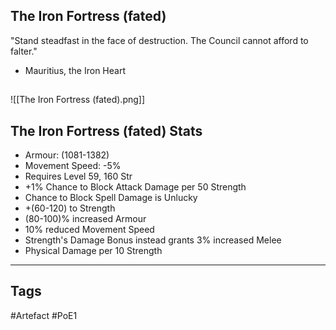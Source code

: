 ## The Iron Fortress (fated)
"Stand steadfast in the face of destruction.
The Council cannot afford to falter."
- Mauritius, the Iron Heart
##
![[The Iron Fortress (fated).png]]
## The Iron Fortress (fated) Stats
- Armour: (1081-1382)
- Movement Speed: -5%
- Requires Level 59, 160 Str
- +1% Chance to Block Attack Damage per 50 Strength
- Chance to Block Spell Damage is Unlucky
- +(60-120) to Strength
- (80-100)% increased Armour
- 10% reduced Movement Speed
- Strength's Damage Bonus instead grants 3% increased Melee
- Physical Damage per 10 Strength


---
## Tags
#Artefact
#PoE1
